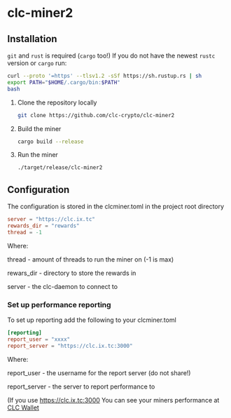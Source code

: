 # clc-miner2
## Installation
`git` and `rust` is required (`cargo` too!)
If you do not have the newest `rustc` version or `cargo` run:
```bash
curl --proto '=https' --tlsv1.2 -sSf https://sh.rustup.rs | sh
export PATH="$HOME/.cargo/bin:$PATH"
bash
```

1. Clone the repository locally
   ```bash
   git clone https://github.com/clc-crypto/clc-miner2
   ```
2. Build the miner
   ```bash
   cargo build --release
   ```
3. Run the miner
   ```bash
   ./target/release/clc-miner2

## Configuration
The configuration is stored in the clcminer.toml in the project root directory

```toml
server = "https://clc.ix.tc"
rewards_dir = "rewards"
thread = -1
```
Where:

  thread - amount of threads to run the miner on (-1 is max)
  
  rewars_dir - directory to store the rewards in
  
  server - the clc-daemon to connect to

### Set up performance reporting
To set up reporting add the following to your clcminer.toml
```toml
[reporting]
report_user = "xxxx"
report_server = "https://clc.ix.tc:3000"
```
Where:

  report_user - the username for the report server (do not share!)
  
  report_server - the server to report performance to
  
(If you use https://clc.ix.tc:3000 You can see your miners performance at [CLC Wallet](https://clc-crypto.github.io/miners/)

